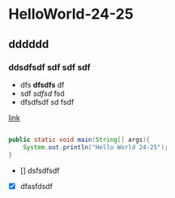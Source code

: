 # HelloWorld-24-25

## dddddd

### ddsdfsdf sdf sdf sdf 

- dfs **dfsdfs** df
- sdf *sdfsd* fsd
- dfsdfsdf sd fsdf

[link](http://localhost)

```java

public static void main(String[] args){
	System.out.println("Hello World 24-25");
}

```
- [] dsfsdfsdf
- [x] dfasfdsdf
